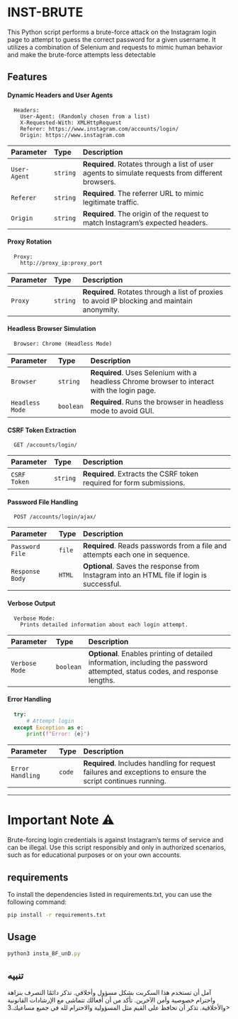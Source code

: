 # INST-BRUTE
This Python script performs a brute-force attack on the Instagram login page to attempt to guess the correct password for a given username. It utilizes a combination of Selenium and requests to mimic human behavior and make the brute-force attempts less detectable


## Features

#### Dynamic Headers and User Agents

```http
  Headers:
    User-Agent: (Randomly chosen from a list)
    X-Requested-With: XMLHttpRequest
    Referer: https://www.instagram.com/accounts/login/
    Origin: https://www.instagram.com
```

| Parameter     | Type     | Description                                                        |
| :------------ | :------- | :----------------------------------------------------------------- |
| `User-Agent`  | `string` | **Required**. Rotates through a list of user agents to simulate requests from different browsers. |
| `Referer`     | `string` | **Required**. The referrer URL to mimic legitimate traffic.          |
| `Origin`      | `string` | **Required**. The origin of the request to match Instagram’s expected headers. |

#### Proxy Rotation

```http
  Proxy:
    http://proxy_ip:proxy_port
```

| Parameter | Type     | Description                                                        |
| :-------- | :------- | :----------------------------------------------------------------- |
| `Proxy`   | `string` | **Required**. Rotates through a list of proxies to avoid IP blocking and maintain anonymity. |

#### Headless Browser Simulation

```http
  Browser: Chrome (Headless Mode)
```

| Parameter        | Type     | Description                                                        |
| :--------------- | :------- | :----------------------------------------------------------------- |
| `Browser`        | `string` | **Required**. Uses Selenium with a headless Chrome browser to interact with the login page. |
| `Headless Mode`  | `boolean` | **Required**. Runs the browser in headless mode to avoid GUI.       |

#### CSRF Token Extraction

```http
  GET /accounts/login/
```

| Parameter       | Type     | Description                                                        |
| :-------------- | :------- | :----------------------------------------------------------------- |
| `CSRF Token`    | `string` | **Required**. Extracts the CSRF token required for form submissions. |

#### Password File Handling

```http
  POST /accounts/login/ajax/
```

| Parameter         | Type     | Description                                                        |
| :---------------- | :------- | :----------------------------------------------------------------- |
| `Password File`   | `file`   | **Required**. Reads passwords from a file and attempts each one in sequence. |
| `Response Body`   | `HTML`   | **Optional**. Saves the response from Instagram into an HTML file if login is successful. |

#### Verbose Output

```http
  Verbose Mode:
    Prints detailed information about each login attempt.
```

| Parameter       | Type     | Description                                                        |
| :-------------- | :------- | :----------------------------------------------------------------- |
| `Verbose Mode`  | `boolean` | **Optional**. Enables printing of detailed information, including the password attempted, status codes, and response lengths. |

#### Error Handling

```python
  try:
      # Attempt login
  except Exception as e:
      print(f"Error: {e}")
```

| Parameter        | Type     | Description                                                        |
| :--------------- | :------- | :----------------------------------------------------------------- |
| `Error Handling` | `code`   | **Required**. Includes handling for request failures and exceptions to ensure the script continues running. |

---
# Important Note ⚠️
Brute-forcing login credentials is against Instagram’s terms of service and can be illegal. Use this script responsibly and only in authorized scenarios, such as for educational purposes or on your own accounts.

## requirements

To install the dependencies listed in requirements.txt, you can use the following command:

```bash
pip install -r requirements.txt
```
    

## Usage

```javascript
python3 insta_BF_unD.py
```
## تنبيه

آمل أن تستخدم هذا السكربت بشكل مسؤول وأخلاقي. تذكر دائمًا التصرف بنزاهة واحترام خصوصية وأمن الآخرين. تأكد من أن أفعالك تتماشى مع الإرشادات القانونية والأخلاقية. تذكر أن تحافظ على القيم مثل المسؤولية والاحترام لله في جميع مساعيك.3>
